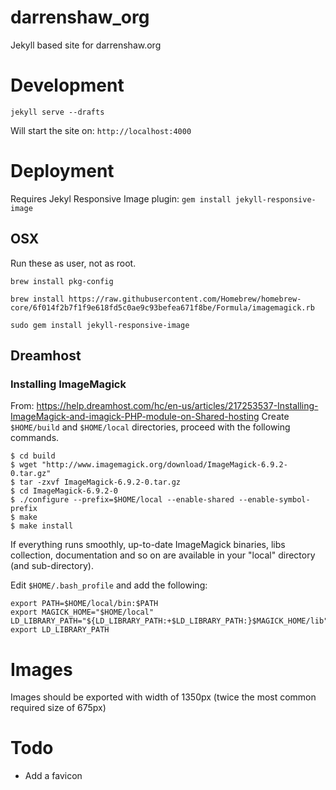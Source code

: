 # darrenshaw_org
Jekyll based site for darrenshaw.org

# Development
````jekyll serve --drafts````

Will start the site on: ``http://localhost:4000``

# Deployment
Requires Jekyl Responsive Image plugin:
````gem install jekyll-responsive-image````

## OSX
Run these as user, not as root.
````
brew install pkg-config
````
````
brew install https://raw.githubusercontent.com/Homebrew/homebrew-core/6f014f2b7f1f9e618fd5c0ae9c93befea671f8be/Formula/imagemagick.rb
````
````
sudo gem install jekyll-responsive-image
````


## Dreamhost
### Installing ImageMagick
From: https://help.dreamhost.com/hc/en-us/articles/217253537-Installing-ImageMagick-and-imagick-PHP-module-on-Shared-hosting
Create ````$HOME/build```` and ````$HOME/local```` directories, proceed with the following commands.

````
$ cd build
$ wget "http://www.imagemagick.org/download/ImageMagick-6.9.2-0.tar.gz"
$ tar -zxvf ImageMagick-6.9.2-0.tar.gz
$ cd ImageMagick-6.9.2-0
$ ./configure --prefix=$HOME/local --enable-shared --enable-symbol-prefix
$ make
$ make install
````
If everything runs smoothly, up-to-date ImageMagick binaries, libs collection, documentation and so on are available in your "local" directory (and sub-directory).

Edit ````$HOME/.bash_profile```` and add the following:

````
export PATH=$HOME/local/bin:$PATH
export MAGICK_HOME="$HOME/local"
LD_LIBRARY_PATH="${LD_LIBRARY_PATH:+$LD_LIBRARY_PATH:}$MAGICK_HOME/lib"
export LD_LIBRARY_PATH
````

# Images
Images should be exported with width of 1350px (twice the most common required size of 675px)

# Todo
* Add a favicon
